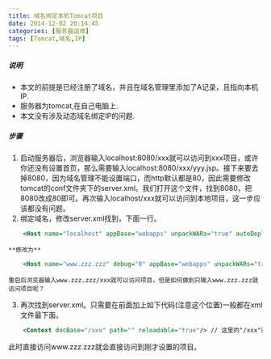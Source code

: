 ```yaml
---
title: 域名绑定本机Tomcat项目
date: 2014-12-02 20:14:45
categories: [服务器运维]
tags: [Tomcat,域名,IP]
---
```

##### 说明
+ 本文的前提是已经注册了域名，并且在域名管理里添加了A记录，且指向本机IP.
+ 服务器为tomcat,在自己电脑上.
+ 本文没有涉及动态域名绑定IP的问题.

##### 步骤
1. 启动服务器后，浏览器输入localhost:8080/xxx就可以访问到xxx项目，或许你还没有设置首页，那么需要输入localhost:8080/xxx/yyy.jsp。接下来要去掉8080，因为域名管理不能设置端口，而http默认都是80，因此需要修改tomcat的conf文件夹下的server.xml。我们打开这个文件，找到8080，把8080改成80即可。再次输入localhost/xxx就可以访问到本地项目，这一步应该都没有问题。
2. 绑定域名，修改server.xml找到，下面一行。
```xml
	<Host name="localhost" appBase="webapps" unpackWARs="true" autoDeploy="true">
```
	**修改为**
```xml
	<Host name="www.zzz.zzz" debug="0" appBase="webapps" unpackWARs="true" autoDeploy="true" xmlValidation="false" xmlNamespaceAware="false">
```
	重启后浏览器输入www.zzz.zzz/xxx就可以访问项目，但是如何做到只输入www.zzz.zzz就访问项目呢？

3. 再次找到server.xml。只需要在</Host>前面加上如下代码(注意这个位置)一般都在xml文件最下面。
```xml
	<Context docBase="/xxx" path="" reloadable="true"/> // 这里的"/xxx"要有斜杠.
```
此时直接访问www.zzz.zzz就会直接访问到刚才设置的项目。